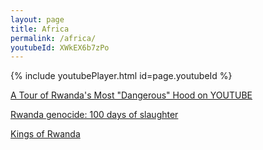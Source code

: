 ```yaml
---
layout: page
title: Africa
permalink: /africa/
youtubeId: XWkEX6b7zPo
---
```


{% include youtubePlayer.html id=page.youtubeId %}  


[A Tour of Rwanda's Most "Dangerous" Hood on YOUTUBE](https://youtu.be/XWkEX6b7zPo)  


[Rwanda genocide: 100 days of slaughter](https://www.bbc.com/news/world-africa-26875506)  

[Kings of Rwanda](https://en.wikipedia.org/wiki/List_of_kings_of_Rwanda)  


